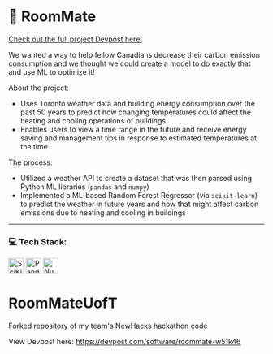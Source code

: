 # 🏡 RoomMate 

[Check out the full project Devpost here!](https://devpost.com/software/roommate-w51k46)

We wanted a way to help fellow Canadians decrease their carbon emission consumption and we thought we could create a model to do exactly that and use ML to optimize it!

About the project:
- Uses Toronto weather data and building energy consumption over the past 50 years to predict how changing temperatures could affect the heating and cooling operations of buildings
- Enables users to view a time range in the future and receive energy saving and management tips in response to estimated temperatures at the time

The process:
- Utilized a weather API to create a dataset that was then parsed using Python ML libraries (`pandas` and `numpy`)
- Implemented a ML-based Random Forest Regressor (via `scikit-learn`) to predict the weather in future years and how that might affect carbon emissions due to heating and cooling in buildings

----

### 💻 Tech Stack: 
<img src="https://img.shields.io/badge/-scikitLearn-3499cd?style=flat&logo=scikitlearn&logoColor=F7931E" height="30" alt = "SciKitLearn" /> <img src="https://img.shields.io/badge/-pandas-150458?style=flat&logo=pandas&logoColor=white" height="30" alt = "Pandas" />
<img src="https://img.shields.io/badge/-NumPy-013243?style=flat&logo=numpy&logoColor=4dabcf" height="30" alt = "NumPy" />


# RoomMateUofT
Forked repository of my team's NewHacks hackathon code

View Devpost here: https://devpost.com/software/roommate-w51k46
